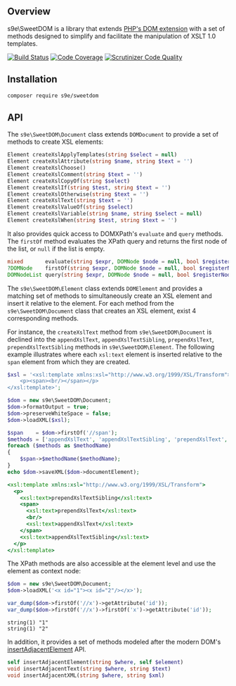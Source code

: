 ## Overview

s9e\\SweetDOM is a library that extends [PHP's DOM extension](https://www.php.net/manual/en/book.dom.php) with a set of methods designed to simplify and facilitate the manipulation of XSLT 1.0 templates.

[![Build Status](https://travis-ci.org/s9e/SweetDOM.svg?branch=master)](https://travis-ci.org/s9e/SweetDOM)
[![Code Coverage](https://scrutinizer-ci.com/g/s9e/SweetDOM/badges/coverage.png?b=master)](https://scrutinizer-ci.com/g/s9e/SweetDOM/?branch=master)
[![Scrutinizer Code Quality](https://scrutinizer-ci.com/g/s9e/SweetDOM/badges/quality-score.png?b=master)](https://scrutinizer-ci.com/g/s9e/SweetDOM/?branch=master)


## Installation

```bash
composer require s9e/sweetdom
```


## API

The `s9e\SweetDOM\Document` class extends `DOMDocument` to provide a set of methods to create XSL elements:
```php
Element createXslApplyTemplates(string $select = null)
Element createXslAttribute(string $name, string $text = '')
Element createXslChoose()
Element createXslComment(string $text = '')
Element createXslCopyOf(string $select)
Element createXslIf(string $test, string $text = '')
Element createXslOtherwise(string $text = '')
Element createXslText(string $text = '')
Element createXslValueOf(string $select)
Element createXslVariable(string $name, string $select = null)
Element createXslWhen(string $test, string $text = '')
```

It also provides quick access to DOMXPath's `evaluate` and `query` methods. The `firstOf` method evaluates the XPath query and returns the first node of the list, or `null` if the list is empty.
```php
mixed       evaluate(string $expr, DOMNode $node = null, bool $registerNodeNS = true)
?DOMNode    firstOf(string $expr, DOMNode $node = null, bool $registerNodeNS = true)
DOMNodeList query(string $expr, DOMNode $node = null, bool $registerNodeNS = true)
```

The `s9e\SweetDOM\Element` class extends `DOMElement` and provides a matching set of methods to simultaneously create an XSL element and insert it relative to the element. For each method from the `s9e\SweetDOM\Document` class that creates an XSL element, exist 4 corresponding methods.

For instance, the `createXslText` method from `s9e\SweetDOM\Document` is declined into the `appendXslText`, `appendXslTextSibling`, `prependXslText`, `prependXslTextSibling` methods in `s9e\SweetDOM\Element`. The following example illustrates where each `xsl:text` element is inserted relative to the `span` element from which they are created.

```php
$xsl = '<xsl:template xmlns:xsl="http://www.w3.org/1999/XSL/Transform">
    <p><span><br/></span></p>
</xsl:template>';

$dom = new s9e\SweetDOM\Document;
$dom->formatOutput = true;
$dom->preserveWhiteSpace = false;
$dom->loadXML($xsl);

$span    = $dom->firstOf('//span');
$methods = ['appendXslText', 'appendXslTextSibling', 'prependXslText', 'prependXslTextSibling'];
foreach ($methods as $methodName)
{
	$span->$methodName($methodName);
}
echo $dom->saveXML($dom->documentElement);
```
```xsl
<xsl:template xmlns:xsl="http://www.w3.org/1999/XSL/Transform">
  <p>
    <xsl:text>prependXslTextSibling</xsl:text>
    <span>
      <xsl:text>prependXslText</xsl:text>
      <br/>
      <xsl:text>appendXslText</xsl:text>
    </span>
    <xsl:text>appendXslTextSibling</xsl:text>
  </p>
</xsl:template>
```

The XPath methods are also accessible at the element level and use the element as context node:
```php
$dom = new s9e\SweetDOM\Document;
$dom->loadXML('<x id="1"><x id="2"/></x>');

var_dump($dom->firstOf('//x')->getAttribute('id'));
var_dump($dom->firstOf('//x')->firstOf('x')->getAttribute('id'));
```
```
string(1) "1"
string(1) "2"
```

In addition, it provides a set of methods modeled after the modern DOM's [insertAdjacentElement](https://developer.mozilla.org/en-US/docs/Web/API/Element/insertAdjacentElement) API.

```php
self insertAdjacentElement(string $where, self $element)
void insertAdjacentText(string $where, string $text)
void insertAdjacentXML(string $where, string $xml)
```
